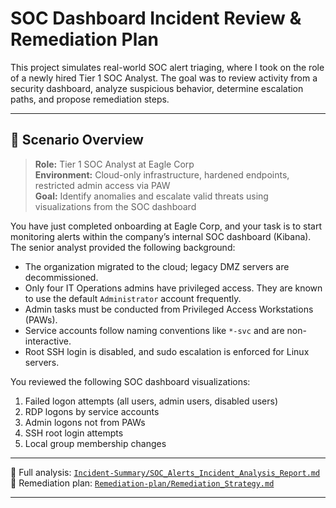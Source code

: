 # SOC Dashboard Incident Review & Remediation Plan

This project simulates real-world SOC alert triaging, where I took on the role of a newly hired Tier 1 SOC Analyst. The goal was to review activity from a security dashboard, analyze suspicious behavior, determine escalation paths, and propose remediation steps.

---

## 🎯 Scenario Overview

> **Role:** Tier 1 SOC Analyst at Eagle Corp  
> **Environment:** Cloud-only infrastructure, hardened endpoints, restricted admin access via PAW  
> **Goal:** Identify anomalies and escalate valid threats using visualizations from the SOC dashboard

You have just completed onboarding at Eagle Corp, and your task is to start monitoring alerts within the company’s internal SOC dashboard (Kibana). The senior analyst provided the following background:

- The organization migrated to the cloud; legacy DMZ servers are decommissioned.
- Only four IT Operations admins have privileged access. They are known to use the default `Administrator` account frequently.
- Admin tasks must be conducted from Privileged Access Workstations (PAWs).
- Service accounts follow naming conventions like `*-svc` and are non-interactive.
- Root SSH login is disabled, and sudo escalation is enforced for Linux servers.


You reviewed the following SOC dashboard visualizations:
1. Failed logon attempts (all users, admin users, disabled users)
2. RDP logons by service accounts
3. Admin logons not from PAWs
4. SSH root login attempts
5. Local group membership changes

---

📁 Full analysis: [`Incident-Summary/SOC_Alerts_Incident_Analysis_Report.md`](Incident-Summary/SOC_Alerts_Incident_Analysis_Report.md)
📁 Remediation plan: [`Remediation-plan/Remediation_Strategy.md`](Remediation-plan/Remediation_Strategy.md)

---

